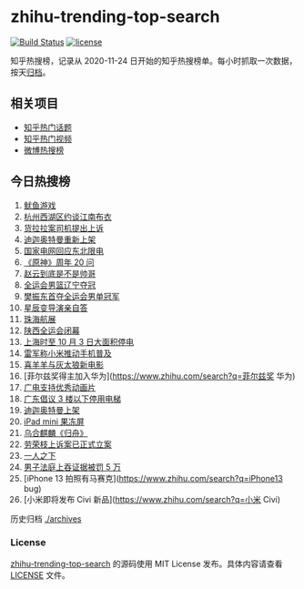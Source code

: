 # zhihu-trending-top-search

[![Build Status](https://github.com/justjavac/zhihu-trending-top-search/workflows/ci/badge.svg?branch=main)](https://github.com/justjavac/zhihu-trending-top-search/actions)
[![license](https://img.shields.io/github/license/justjavac/zhihu-trending-top-search)](https://github.com/justjavac/zhihu-trending-top-search/blob/main/LICENSE)

知乎热搜榜，记录从 2020-11-24 日开始的知乎热搜榜单。每小时抓取一次数据，按天[归档](./archives)。

## 相关项目

- [知乎热门话题](https://github.com/justjavac/zhihu-trending-hot-questions)
- [知乎热门视频](https://github.com/justjavac/zhihu-trending-hot-video)
- [微博热搜榜](https://github.com/justjavac/weibo-trending-hot-search)

## 今日热搜榜

<!-- BEGIN -->
<!-- 最后更新时间 Tue Sep 28 2021 13:11:37 GMT+0800 (China Standard Time) -->

1. [鱿鱼游戏](https://www.zhihu.com/search?q=鱿鱼游戏)
1. [杭州西湖区约谈江南布衣](https://www.zhihu.com/search?q=江南布衣)
1. [货拉拉案司机提出上诉](https://www.zhihu.com/search?q=货拉拉)
1. [迪迦奥特曼重新上架](https://www.zhihu.com/search?q=迪迦奥特曼)
1. [国家电网回应东北限电](https://www.zhihu.com/search?q=东北限电)
1. [《原神》周年 20 问](https://www.zhihu.com/search?q=原神)
1. [赵云到底是不是帅哥](https://www.zhihu.com/search?q=赵云)
1. [全运会男篮辽宁夺冠](https://www.zhihu.com/search?q=全运会男篮)
1. [樊振东首夺全运会男单冠军](https://www.zhihu.com/search?q=樊振东)
1. [星辰变导演亲自答](https://www.zhihu.com/search?q=星辰变)
1. [珠海航展](https://www.zhihu.com/search?q=珠海航展)
1. [陕西全运会闭幕](https://www.zhihu.com/search?q=全运会)
1. [上海时至 10 月 3 日大面积停电](https://www.zhihu.com/search?q=上海停电)
1. [雷军称小米推动手机普及](https://www.zhihu.com/search?q=雷军小米)
1. [喜羊羊与灰太狼新电影](https://www.zhihu.com/search?q=喜羊羊与灰太狼)
1. [菲尔兹奖得主加入华为](https://www.zhihu.com/search?q=菲尔兹奖 华为)
1. [广电支持优秀动画片](https://www.zhihu.com/search?q=动画片)
1. [广东倡议 3 楼以下停用电梯](https://www.zhihu.com/search?q=电梯停用)
1. [迪迦奥特曼上架](https://www.zhihu.com/search?q=迪迦奥特曼)
1. [iPad mini 果冻屏](https://www.zhihu.com/search?q=ipadmini6)
1. [乌合麒麟《归舟》](https://www.zhihu.com/search?q=乌合麒麟)
1. [劳荣枝上诉案已正式立案](https://www.zhihu.com/search?q=劳荣枝)
1. [一人之下](https://www.zhihu.com/search?q=一人之下)
1. [男子法庭上吞证据被罚 5 万](https://www.zhihu.com/search?q=吞证据)
1. [iPhone 13 拍照有马赛克](https://www.zhihu.com/search?q=iPhone13 bug)
1. [小米即将发布 Civi 新品](https://www.zhihu.com/search?q=小米 Civi)

<!-- END -->

历史归档 [./archives](./archives)

### License

[zhihu-trending-top-search](https://github.com/justjavac/zhihu-trending-top-search)
的源码使用 MIT License 发布。具体内容请查看 [LICENSE](./LICENSE) 文件。
